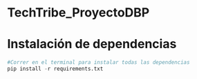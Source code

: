 # TechTribe_ProyectoDBP
# Instalación de dependencias
```python
#Correr en el terminal para instalar todas las dependencias
pip install -r requirements.txt

